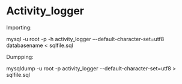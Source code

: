 # Activity_logger
Importing:

mysql -u root -p -h activity_logger –-default-character-set=utf8 databasename < sqlfile.sql

Dumpping:

mysqldump -u root -p activity_logger --default-character-set=utf8 > sqlfile.sql
